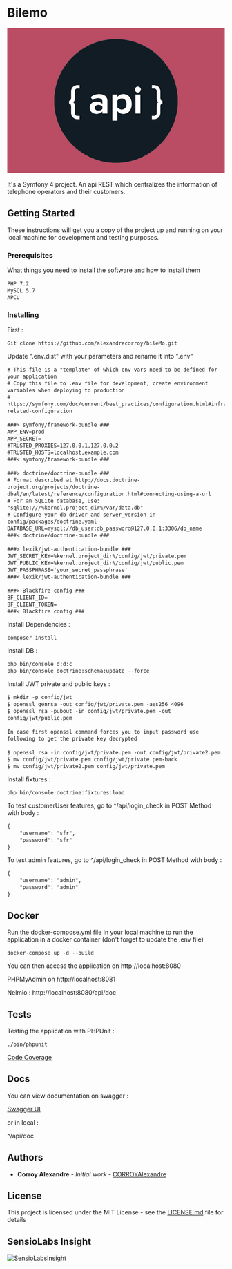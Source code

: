 # Bilemo

![Aperçu du site](docs/api.png)

It's a Symfony 4 project. An api REST which centralizes the information of telephone operators and their customers.

## Getting Started

These instructions will get you a copy of the project up and running on your local machine for development and testing purposes.

### Prerequisites

What things you need to install the software and how to install them

```
PHP 7.2
MySQL 5.7
APCU
```

### Installing

First :

```
Git clone https://github.com/alexandrecorroy/bileMo.git
```

Update ".env.dist" with your parameters and rename it into ".env"

```
# This file is a "template" of which env vars need to be defined for your application
# Copy this file to .env file for development, create environment variables when deploying to production
# https://symfony.com/doc/current/best_practices/configuration.html#infrastructure-related-configuration

###> symfony/framework-bundle ###
APP_ENV=prod
APP_SECRET=
#TRUSTED_PROXIES=127.0.0.1,127.0.0.2
#TRUSTED_HOSTS=localhost,example.com
###< symfony/framework-bundle ###

###> doctrine/doctrine-bundle ###
# Format described at http://docs.doctrine-project.org/projects/doctrine-dbal/en/latest/reference/configuration.html#connecting-using-a-url
# For an SQLite database, use: "sqlite:///%kernel.project_dir%/var/data.db"
# Configure your db driver and server_version in config/packages/doctrine.yaml
DATABASE_URL=mysql://db_user:db_password@127.0.0.1:3306/db_name
###< doctrine/doctrine-bundle ###

###> lexik/jwt-authentication-bundle ###
JWT_SECRET_KEY=%kernel.project_dir%/config/jwt/private.pem
JWT_PUBLIC_KEY=%kernel.project_dir%/config/jwt/public.pem
JWT_PASSPHRASE='your_secret_passphrase'
###< lexik/jwt-authentication-bundle ###

###> Blackfire config ###
BF_CLIENT_ID=
BF_CLIENT_TOKEN=
###< Blackfire config ###

```

Install Dependencies :

```
composer install
```

Install DB :

```
php bin/console d:d:c
php bin/console doctrine:schema:update --force
```

Install JWT private and public keys :

```
$ mkdir -p config/jwt
$ openssl genrsa -out config/jwt/private.pem -aes256 4096
$ openssl rsa -pubout -in config/jwt/private.pem -out config/jwt/public.pem

In case first openssl command forces you to input password use following to get the private key decrypted

$ openssl rsa -in config/jwt/private.pem -out config/jwt/private2.pem
$ mv config/jwt/private.pem config/jwt/private.pem-back
$ mv config/jwt/private2.pem config/jwt/private.pem
```

Install fixtures :

```
php bin/console doctrine:fixtures:load
```

To test customerUser features, go to ^/api/login_check in POST Method with body : 

```
{
	"username": "sfr",
	"password": "sfr"
}
```

To test admin features, go to ^/api/login_check in POST Method with body : 

```
{
	"username": "admin",
	"password": "admin"
}
```

## Docker

Run the docker-compose.yml file in your local machine to run the application in a docker container (don't forget to update the .env file)

```
docker-compose up -d --build
```

You can then access the application on http://localhost:8080

PHPMyAdmin on http://localhost:8081

Nelmio : http://localhost:8080/api/doc

## Tests

Testing the application with PHPUnit :
```
./bin/phpunit
```

[Code Coverage](https://103-139430356-gh.circle-artifacts.com/0/coverage-result/index.html)

## Docs

You can view documentation on swagger  :

[Swagger UI](https://app.swaggerhub.com/apis-docs/corroyalexandre/Bilemo/1.0.0)

or in local :

^/api/doc

## Authors

* **Corroy Alexandre** - *Initial work* - [CORROYAlexandre](https://github.com/alexandrecorroy)

## License

This project is licensed under the MIT License - see the [LICENSE.md](LICENSE.md) file for details

## SensioLabs Insight

[![SensioLabsInsight](https://insight.sensiolabs.com/projects/a335a0a7-d213-4b27-bd40-e2c9feec75af/big.png)](https://insight.sensiolabs.com/projects/a335a0a7-d213-4b27-bd40-e2c9feec75af)

